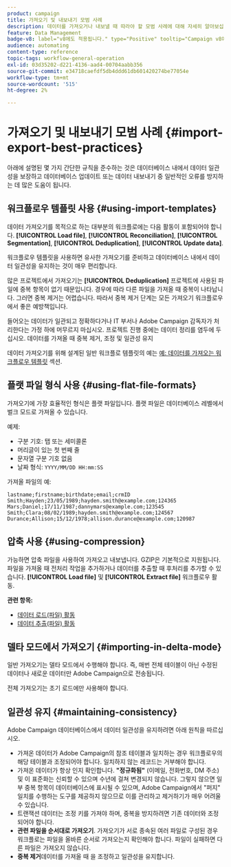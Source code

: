 ```yaml
---
product: campaign
title: 가져오기 및 내보내기 모범 사례
description: 데이터를 가져오거나 내보낼 때 따라야 할 모범 사례에 대해 자세히 알아보십시오
feature: Data Management
badge-v8: label="v8에도 적용됩니다." type="Positive" tooltip="Campaign v8에도 적용됩니다."
audience: automating
content-type: reference
topic-tags: workflow-general-operation
exl-id: 03d35202-d221-4136-aad4-00704aabb356
source-git-commit: e34718caefdf5db4ddd61db601420274be77054e
workflow-type: tm+mt
source-wordcount: '515'
ht-degree: 2%

---
```


# 가져오기 및 내보내기 모범 사례 {#import-export-best-practices}



아래에 설명된 몇 가지 간단한 규칙을 준수하는 것은 데이터베이스 내에서 데이터 일관성을 보장하고 데이터베이스 업데이트 또는 데이터 내보내기 중 일반적인 오류를 방지하는 데 많은 도움이 됩니다.

## 워크플로우 템플릿 사용 {#using-import-templates}

데이터 가져오기를 목적으로 하는 대부분의 워크플로에는 다음 활동이 포함되어야 합니다. **[!UICONTROL Load file]**, **[!UICONTROL Reconciliation]**, **[!UICONTROL Segmentation]**, **[!UICONTROL Deduplication]**, **[!UICONTROL Update data]**.

워크플로우 템플릿을 사용하면 유사한 가져오기를 준비하고 데이터베이스 내에서 데이터 일관성을 유지하는 것이 매우 편리합니다.

많은 프로젝트에서 가져오기는 **[!UICONTROL Deduplication]** 프로젝트에 사용된 파일에 중복 항목이 없기 때문입니다. 경우에 따라 다른 파일을 가져올 때 중복이 나타납니다. 그러면 중복 제거는 어렵습니다. 따라서 중복 제거 단계는 모든 가져오기 워크플로우에서 좋은 예방책입니다.

들어오는 데이터가 일관되고 정확하다거나 IT 부서나 Adobe Campaign 감독자가 처리한다는 가정 하에 머무르지 마십시오. 프로젝트 진행 중에는 데이터 정리를 염두에 두십시오. 데이터를 가져올 때 중복 제거, 조정 및 일관성 유지

데이터 가져오기를 위해 설계된 일반 워크플로 템플릿의 예는 [예: 데이터를 가져오는 워크플로우 템플릿](../../platform/using/creating-import-export-templates.md) 섹션.

## 플랫 파일 형식 사용 {#using-flat-file-formats}

가져오기에 가장 효율적인 형식은 플랫 파일입니다. 플랫 파일은 데이터베이스 레벨에서 벌크 모드로 가져올 수 있습니다.

예제:

* 구분 기호: 탭 또는 세미콜론
* 머리글이 있는 첫 번째 줄
* 문자열 구분 기호 없음
* 날짜 형식: `YYYY/MM/DD HH:mm:SS`

가져올 파일의 예:

```
lastname;firstname;birthdate;email;crmID
Smith;Hayden;23/05/1989;hayden.smith@example.com;124365
Mars;Daniel;17/11/1987;dannymars@example.com;123545
Smith;Clara;08/02/1989;hayden.smith@example.com;124567
Durance;Allison;15/12/1978;allison.durance@example.com;120987
```

## 압축 사용 {#using-compression}

가능하면 압축 파일을 사용하여 가져오고 내보냅니다. GZIP은 기본적으로 지원됩니다. 파일을 가져올 때 전처리 작업을 추가하거나 데이터를 추출할 때 후처리를 추가할 수 있습니다. **[!UICONTROL Load file]** 및 **[!UICONTROL Extract file]** 워크플로우 활동.

**관련 항목:**

* [데이터 로드(파일) 활동](../../workflow/using/data-loading-file.md)
* [데이터 추출(파일) 활동](../../workflow/using/extraction-file.md)

## 델타 모드에서 가져오기 {#importing-in-delta-mode}

일반 가져오기는 델타 모드에서 수행해야 합니다. 즉, 매번 전체 테이블이 아닌 수정된 데이터나 새로운 데이터만 Adobe Campaign으로 전송됩니다.

전체 가져오기는 초기 로드에만 사용해야 합니다.

## 일관성 유지 {#maintaining-consistency}

Adobe Campaign 데이터베이스에서 데이터 일관성을 유지하려면 아래 원칙을 따르십시오.

* 가져온 데이터가 Adobe Campaign의 참조 테이블과 일치하는 경우 워크플로우의 해당 테이블과 조정되어야 합니다. 일치하지 않는 레코드는 거부해야 합니다.
* 가져온 데이터가 항상 인지 확인합니다. **&quot;정규화됨&quot;** (이메일, 전화번호, DM 주소) 및 이 표준화는 신뢰할 수 있으며 수년에 걸쳐 변경되지 않습니다. 그렇지 않으면 일부 중복 항목이 데이터베이스에 표시될 수 있으며, Adobe Campaign에서 &quot;퍼지&quot; 일치를 수행하는 도구를 제공하지 않으므로 이를 관리하고 제거하기가 매우 어려울 수 있습니다.
* 트랜잭션 데이터는 조정 키를 가져야 하며, 중복을 방지하려면 기존 데이터와 조정되어야 합니다.
* **관련 파일을 순서대로 가져오기**. 가져오기가 서로 종속된 여러 파일로 구성된 경우 워크플로는 파일을 올바른 순서로 가져오는지 확인해야 합니다. 파일이 실패하면 다른 파일은 가져오지 않습니다.
* **중복 제거**&#x200B;데이터를 가져올 때 을 조정하고 일관성을 유지합니다.
